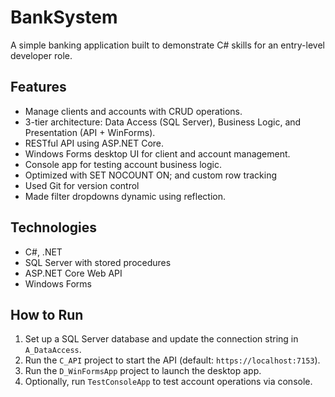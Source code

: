 # BankSystem

A simple banking application built to demonstrate C# skills for an entry-level developer role.

## Features

- Manage clients and accounts with CRUD operations.
- 3-tier architecture: Data Access (SQL Server), Business Logic, and Presentation (API + WinForms).
- RESTful API using ASP.NET Core.
- Windows Forms desktop UI for client and account management.
- Console app for testing account business logic.
- Optimized with SET NOCOUNT ON; and custom row tracking
- Used Git for version control
- Made filter dropdowns dynamic using reflection.

## Technologies

- C#, .NET
- SQL Server with stored procedures
- ASP.NET Core Web API
- Windows Forms

## How to Run

1. Set up a SQL Server database and update the connection string in `A_DataAccess`.
2. Run the `C_API` project to start the API (default: `https://localhost:7153`).
3. Run the `D_WinFormsApp` project to launch the desktop app.
4. Optionally, run `TestConsoleApp` to test account operations via console.
